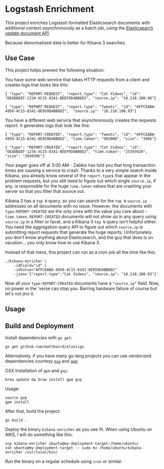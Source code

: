 # Logstash Enrichment

This project enriches Logstash formatted Elasticsearch documents with additional context asynchronously as a batch job, using the [Elasticsearch update document API](https://www.elastic.co/guide/en/elasticsearch/reference/1.4/docs-update.html).

Because denormalized data is better for Kibana 3 searches.

## Use Case

This project helps prevent the following situation:

You have some web service that takes HTTP requests from a client and creates logs that looks like this:

`{ "type": "REPORT-REQUEST", "report.type": "Cat Videos", "id": "DEADBEEF-1234-XC15-8341-BEEF9D4BB6D2", "source.ip": "10.210.100.90"}`

`{ "type": "REPORT-REQUEST", "report.type": "Tweets", "id": "AFFCEABA-4950-4C15-8341-8E959D4BB6D2",  "source.ip": "10.210.100.93"}`

You have a different web service that asynchronously creates the requests report. It generates logs that look like this:

`{ "type": "REPORT-CREATED", "report.type": "Tweets", "id": "AFFCEABA-4950-4C15-8341-8E959D4BB6D2", "time.taken": "992000", "size": "390k"}`

`{ "type": "REPORT-CREATED", "report.type": "Cat Videos", "id": "DEADBEEF-1234-XC15-8341-BEEF9D4BB6D2", "time.taken": "25393020", "size": "204930k"}`

Your pager goes off at 3:00 AM - Zabbix has told you that long transaction times are causing a service to crash. Thanks to a very
simple search inside Kibana, you already know several of the `report.type`s that appear in the problem requests, but
you still need to figure out which single `source.ip`, if any, is responsible for the huge `time.taken` values that are crashing
your server so that you filter that source out.

Kibana 3 has a `top N` query, so you can search for the `top N` `source.ip` addresses on all documents with no issue.
However, the documents with `type:REPORT-CREATED` are the only ones with the value you care about - `time.taken`.
`REPORT-CREATED` documents will not show up in any query using `source.ip` in a filter or facet, and a Kibana 3 `top N`
query isn't helpful either. You need the aggregation query API to figure out which `source.ip` is submitting report requests
that generate the huge reports. Unfortunately you don't know anything about Elasticsearch, and the guy that does is on vacation... you only know how to use Kibana 3.

Instead of that mess, this project can run as a cron job all the time like this:

```
./kibana-enricher \
    -idField="id" \
    -idValue="AFFCEABA-4950-4C15-8341-8E959D4BB6D2"
    -json='{"report.type":"Cat Videos", "source.ip": "10.210.100.93"}'
```

Now all your `type:REPORT-CREATED` documents have a `"source.ip"` field. Now, no power in the 'verse can stop you. Barring hardware failure of course but let's not jinx it.

## Usage



## Build and Deployment

Install dependencies with `go get`:

```
go get github.com/mattbaird/elastigo
```

Alternatively, if you have many go-lang projects you can use vendorized dependencies courtesy [`gvp`](https://github.com/pote/gvp) and [`gpm`](https://github.com/pote/gpm#go-package-manager-):

OSX Installation of `gpm` and `gvp`:

```
brew update && brew install gpm gvp
```

Usage:

```
source gvp
gpm install
```

After that, build the project:

```
go build .
```

Deploy the binary `kibana-enricher` as you see fit. When using Ubuntu on AWS, I will do something like this:

```
scp kibana-enricher ubuntu@my-deployment-target:/home/ubuntu/
ssh ubuntu@my-deployment-target -- sudo mv /home/ubuntu/kibana-enricher /usr/local/bin/
```

Run the binary on a regular schedule using `cron` or similar.